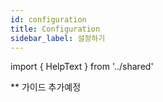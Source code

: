 ```yaml
---
id: configuration
title: Configuration
sidebar_label: 설정하기
---
```


import { HelpText } from '../shared'

<HelpText>** 가이드 추가예정</HelpText>

